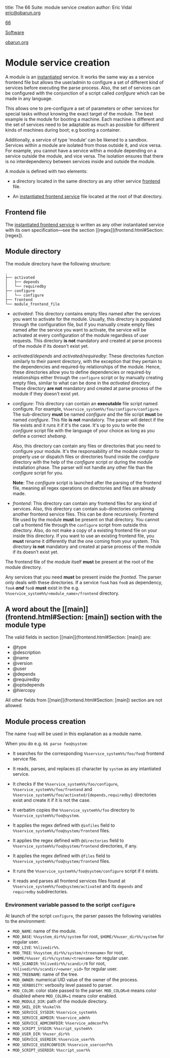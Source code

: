 title: The 66 Suite: module service creation
author: Eric Vidal <eric@obarun.org>

[66](index.html)

[Software](https://web.obarun.org/software)

[obarun.org](https://web.obarun.org)

# Module service creation

A module is an [instantiated](instantiated-service.html) service. It works the same way as a service frontend file but allows the user/admin to configure a set of different kind of services before executing the parse process. Also, the set of services can be configured with the conjunction of a script called *configure* which can be made in any language.

This allows one to pre-configure a set of parameters or other services for special tasks without knowing the exact target of the module. The best example is the module for booting a machine. Each machine is different and the set of services need to be adaptable as much as possible for different kinds of machines during boot; e.g booting a container.

Additionally, a service of type 'module' can be likened to a sandbox. Services within a module are isolated from those outside it, and vice versa. For example, you cannot have a service within a module depending on a service outside the module, and vice versa. The isolation ensures that there is no interdependency between services inside and outside the module.

A module is defined with two elements:

- a directory located in the same directory as any other service [frontend](frontend.html#the-frontend-service-file) file.

- An [instantiated frontend service](instantiated-service.html) file located at the root of that directory.

## Frontend file

The [instantiated frontend service](instantiated-service.html) is written as any other instantiated service with its own specification—see the section [[regex]](frontend.html#Section: [regex]).

## Module directory

The module directory have the following structure:

```
.
├── activated
│   ├── depends
│   └── requiredby
├── configure
│   └── configure
├── frontend
└── module_frontend_file
```

- *activated*: This directory contains empty files named after the services you want to activate for the module. Usually, this directory is populated through the configuration file, but if you manually create empty files named after the service you want to activate, the service will be activated at every configuration of the module regardless of user requests. This directory **is not** mandatory and created at parse process of the module if its doesn't exist yet.

- *activated/depends* and *activated/requiredby*: These directories function similarly to their parent directory, with the exception that they pertain to the dependencies and required-by relationships of the module. Hence, these directories allow you to define dependencies or required-by relationships either through the `configure` script or by manually creating empty files, similar to what can be done in the *activated* directory. These directory **are not** mandatory and created at parse process of the module if they doesn't exist yet.

- *configure*: This directory can contain an **executable** file script named configure. For example, `%%service_system%%/foo/configure/configure`. The sub-directory **must** be named *configure* and the file script **must** be named *configure*. This file **is not** mandatory. The parser will detect if the file exists and it runs it if it's the case. It's up to you to write the *configure* script file with the language of your choice as long as you define a correct *shebang*.

    Also, this directory can contain any files or directories that you need to configure your module. It's the responsability of the module creator to properly use or dispatch files or directories found inside the *configure* directory with the help of the *configure* script or during the module installation phase. The parser will not handle any other file than the *configure* script for you.

    **Note**: The *configure* script is launched after the parsing of the frontend file, meaning all regex operations on directories and files are already made.

- *frontend*: This directory can contain any frontend files for any kind of services. Also, this directory can contain sub-directories containing another frontend service files. This can be done recursively. Frontend file used by the module **must** be present on that directory. You cannot call a frontend file through the `configure` script from outside this directory. Also, do not make a copy of a existing frontend file on your inside this directory. If you want to use an existing frontend file, you **must** rename it differently that the one coming from your system. This directory **is not** mandatory and created at parse process of the module if its doesn't exist yet.

The frontend file of the module itself **must** be present at the root of the module directory.

Any services that you need **must** be present inside the *fronted*. The parser only deals with these directories. If a service `fooA` has `fooB` as dependency, `fooA` ***and*** `fooB` **must** exist in the e.g. `%%service_system%%/<module_name>/frontend` directory.

## A word about the [[main]](frontend.html#Section: [main]) section with the module type

The valid fields in section [[main]](frontend.html#Section: [main]) are:

- @type
- @description
- @name
- @version
- @user
- @depends
- @requiredby
- @optsdepends
- @hiercopy

All other fields from [[main]](frontend.html#Section: [main]) section are not allowed.

## Module process creation

The name `foo@` will be used in this explanation as a module name.

When you do e.g. `66 parse foo@system`:

- It searches for the corresponding `%%service_system%%/foo/foo@` frontend service file.

- It reads, parses, and replaces `@I` character by `system` as any intantiated service.

- It checks if the `%%service_system%%/foo/configure`, `%%service_system%%/foo/frontend` and `%%service_system%%/foo/activated/{depends,requiredby}` directories exist and create it if it is not the case.

- It verbatim copies the `%%service_system%%/foo` directory to `%%service_system%%/foo@system`.

- It applies the regex defined with `@infiles` field to `%%service_system%%/foo@system/frontend` files.

- It applies the regex defined with `@directories` field to `%%service_system%%/foo@system/frontend` directories, if any.

- It applies the regex defined with `@files` field to `%%service_system%%/foo@system/frontend` files.

- It runs the `%%service_system%%/foo@system/configure` script if it exists.

- It reads and parses all frontend services files found at `%%service_system%%/foo@system/activated` and its `depends` and `requiredby` subdirectories.

### Environment variable passed to the script `configure`

At launch of the script `configure`, the parser passes the following variables to the environment:

- `MOD_NAME`: name of the module.
- `MOD_BASE`: `%%system_dir%%/system` for root, `$HOME/%%user_dir%%/system` for regular user.
- `MOD_LIVE`: `%%livedir%%`.
- `MOD_TREE`: `%%system_dir%%/system/<treename>` for root, `$HOME/%%user_dir%%/system/<treename>` for regular user.
- `MOD_SCANDIR`: `%%livedir%%/scandir/0` for root, `%%livedir%%/scandir/<owner_uid>` for regular user.
- `MOD_TREENAME`: name of the tree.
- `MOD_OWNER`: numerical UID value of the owner of the process.
- `MOD_VERBOSITY`: verbosity level passed to parser.
- `MOD_COLOR`: color state passed to the parser. `MOD_COLOR=0` means color disabled where `MOD_COLOR=1` means color enabled.
- `MOD_MODULE_DIR`: path of the module directory.
- `MOD_SKEL_DIR`: `%%skel%%`
- `MOD_SERVICE_SYSDIR`: `%%service_system%%`
- `MOD_SERVICE_ADMDIR`: `%%service_adm%%`
- `MOD_SERVICE_ADMCONFDIR`: `%%service_admconf%%`
- `MOD_SCRIPT_SYSDIR`: `%%script_system%%`
- `MOD_USER_DIR`: `%%user_dir%%`
- `MOD_SERVICE_USERDIR`: `%%service_user%%`
- `MOD_SERVICE_USERCONFDIR`: `%%service_userconf%%`
- `MOD_SCRIPT_USERDIR`: `%%script_user%%`
